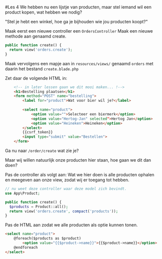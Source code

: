 #Les 4
We hebben nu een lijstje van producten, maar stel iemand wil een product kopen, wat hebben we nodig?

"Stel je hebt een winkel, hoe ga je bijhouden wie jou producten koopt?"

Maak eerst een nieuwe controller een `OrdersController`
Maak een nieuwe methode aan genaamd create.

```php
public function create() {
  return view('orders.create');
}
```

Maak vervolgens een mapje aan in `resources/views/` genaamd `orders` met daarin het bestand `create.blade.php`

Zet daar de volgende HTML in:

```html
	<!-- in later lessen gaan we dit mooi maken... !-->
	<h1>Bestelling plaatsen</h1>
	<form method="POST" name="bestelling">
		<label for="product">Wat voor bier wil je?</label>
		
		<select name="product">
			<option value="">Selecteer een biermerk</option>
			<option value="Hertog-Jan" selected">Hertog Jan</option>
			<option value="Heineken">Heineken</option>
		</select>
		{{csrf_token}}
		<input type="submit" value="Bestellen">
	</form>
```

Ga nu naar `/order/create` wat zie je?

Maar wij willen natuurlijk onze producten hier staan, hoe gaan we dit dan doen?

Pas de controller als volgt aan:
Wat we hier doen is alle producten ophalen en meegeven aan onze view, zodat wij er toegang tot hebben.

```php
// nu weet deze controller waar deze model zich bevindt.
use App\Product;

public function create() {
  $products = Product::all();
  return view('orders.create', compact('products'));
}
```

Pas de HTML aan zodat we alle producten als optie kunnen tonen.

```html	
<select name="product">
	@foreach($products as $product)
		<option value="{{$product->name}}">{{$product->name}}</option>
	@endforeach
</select>
```